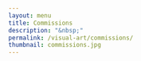 ```yaml
---
layout: menu
title: Commissions
description: "&nbsp;"
permalink: /visual-art/commissions/
thumbnail: commissions.jpg
---
```

